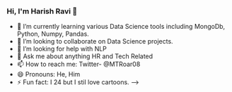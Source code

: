 ### Hi, I'm Harish Ravi 👋


- 🌱 I’m currently learning various Data Science tools including MongoDb, Python, Numpy, Pandas.
- 👯 I’m looking to collaborate on Data Science projects.
- 🤔 I’m looking for help with NLP
- 💬 Ask me about anything HR and Tech Related
- 📫 How to reach me: Twitter- @MTRoar08
- 😄 Pronouns: He, Him
- ⚡ Fun fact: I 24 but I stil love cartoons.
-->
